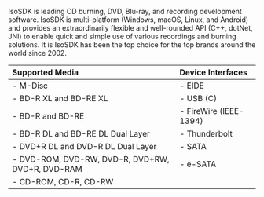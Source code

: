 IsoSDK is leading CD burning, DVD, Blu-ray, and recording development software. IsoSDK is multi-platform (Windows, macOS, Linux, and Android) and provides an extraordinarily flexible and well-rounded API (C++, dotNet, JNI) to enable quick and simple use of various recordings and burning solutions. It is IsoSDK has been the top choice for the top brands around the world since 2002.

| Supported Media | Device Interfaces |
| :--- | :--- |
| - M-Disc                                            | - EIDE |
| - BD-R XL and BD-RE XL                              | - USB (C) |
| - BD-R and BD-RE                                    | - FireWire (IEEE-1394) |
| - BD-R DL and BD-RE DL Dual Layer                   | - Thunderbolt |
| - DVD+R DL and DVD-R DL Dual Layer                  | - SATA |
| - DVD-ROM, DVD-RW, DVD-R, DVD+RW, DVD+R, DVD-RAM    | - e-SATA |
| - CD-ROM, CD-R, CD-RW                               | |
